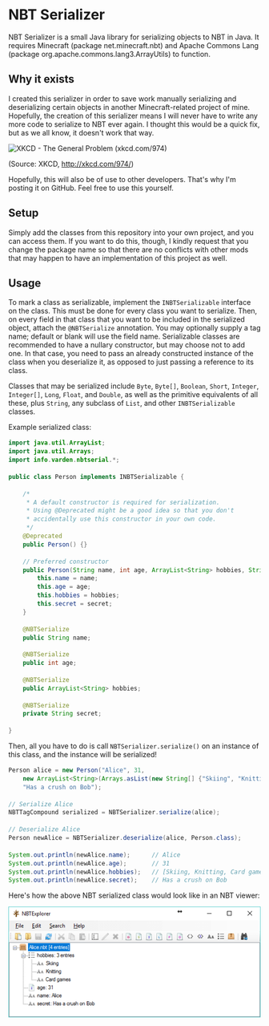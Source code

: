 # NBT Serializer
NBT Serializer is a small Java library for serializing objects to NBT in Java. It requires Minecraft (package net.minecraft.nbt) and Apache Commons Lang (package org.apache.commons.lang3.ArrayUtils) to function.

## Why it exists
I created this serializer in order to save work manually serializing and deserializing certain objects in another Minecraft-related project of mine. Hopefully, the creation of this serializer means I will never have to write any more code to serialize to NBT ever again. I thought this would be a quick fix, but as we all know, it doesn't work that way.

![XKCD - The General Problem (xkcd.com/974)](http://imgs.xkcd.com/comics/the_general_problem.png)

(Source: XKCD, http://xkcd.com/974/)

Hopefully, this will also be of use to other developers. That's why I'm posting it on GitHub. Feel free to use this yourself.

## Setup
Simply add the classes from this repository into your own project, and you can access them. If you want to do this, though, I kindly request that you change the package name so that there are no conflicts with other mods that may happen to have an implementation of this project as well.

## Usage
To mark a class as serializable, implement the `INBTSerializable` interface on the class. This must be done for every class you want to serialize. Then, on every field in that class that you want to be included in the serialized object, attach the `@NBTSerialize` annotation. You may optionally supply a tag name; default or blank will use the field name. Serializable classes are recommended to have a nullary constructor, but may choose not to add one. In that case, you need to pass an already constructed instance of the class when you deserialize it, as opposed to just passing a reference to its class.

Classes that may be serialized include `Byte`, `Byte[]`, `Boolean`, `Short`, `Integer`, `Integer[]`, `Long`, `Float`, and `Double`, as well as the primitive equivalents of all these, plus `String`, any subclass of `List`, and other `INBTSerializable` classes.

Example serialized class:

```java
import java.util.ArrayList;
import java.util.Arrays;
import info.varden.nbtserial.*;

public class Person implements INBTSerializable {
    
    /* 
     * A default constructor is required for serialization.
     * Using @Deprecated might be a good idea so that you don't
     * accidentally use this constructor in your own code.
     */
    @Deprecated
    public Person() {}
    
    // Preferred constructor
    public Person(String name, int age, ArrayList<String> hobbies, String secret) {
        this.name = name;
        this.age = age;
        this.hobbies = hobbies;
        this.secret = secret;
    }
    
    @NBTSerialize
    public String name;
    
    @NBTSerialize
    public int age;
    
    @NBTSerialize
    public ArrayList<String> hobbies;
    
    @NBTSerialize
    private String secret;
    
}
```

Then, all you have to do is call `NBTSerializer.serialize()` on an instance of this class, and the instance will be serialized!

```java
Person alice = new Person("Alice", 31,
    new ArrayList<String>(Arrays.asList(new String[] {"Skiing", "Knitting", "Card games"})),
    "Has a crush on Bob");

// Serialize Alice
NBTTagCompound serialized = NBTSerializer.serialize(alice);

// Deserialize Alice
Person newAlice = NBTSerializer.deserialize(alice, Person.class);

System.out.println(newAlice.name);      // Alice
System.out.println(newAlice.age);       // 31
System.out.println(newAlice.hobbies);   // [Skiing, Knitting, Card games]
System.out.println(newAlice.secret);    // Has a crush on Bob
```

Here's how the above NBT serialized class would look like in an NBT viewer:

![Alice.nbt viewed in NBTExplorer](https://raw.githubusercontent.com/bilde2910/NBT-Serializer/master/docs/result.png)
